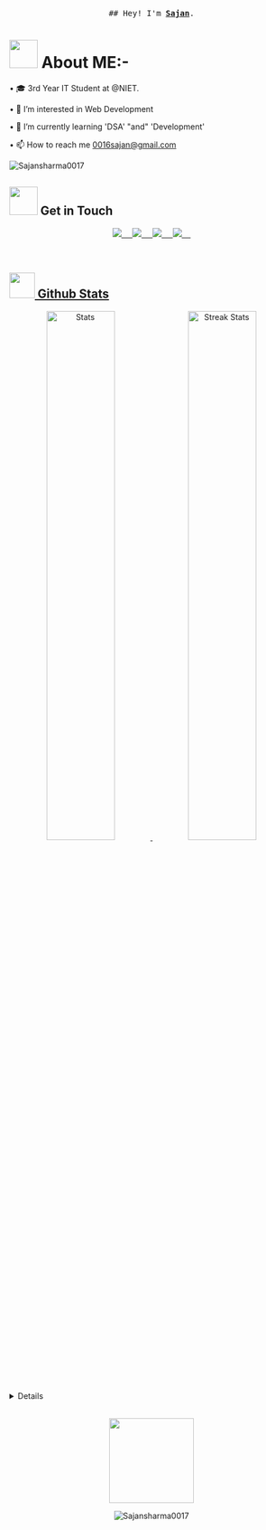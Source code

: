 <p align="center">
  <br>
  <samp>
    <span>
 ##     Hey! I'm <a rel="nofollow noopener noreferrer" target="_blank" href="https://sajansharma0017.github.io/SajanSharma-Portfolio/"><b>Sajan</b></a>.
    </span>
    <br>


# <img height="50" src="https://media.tenor.com/u56nhKZD24AAAAAj/catkiss-cat.gif"/> About ME:-
• 🎓 3rd Year IT Student at @NIET.

• 👀 I’m interested in Web Development

• 🌱 I’m currently learning 'DSA' "and" 'Development'

• 📫 How to reach me 0016sajan@gmail.com

<!---
Sajansharma0017/Sajansharma0017 is a ✨ special ✨ repository because its `README.md` (this file) appears on your GitHub profile.
You can click the Preview link to take a look at your changes.
--->
![Sajansharma0017](https://komarev.com/ghpvc/?username=Sajansharma0017)


## <img height="50" src="https://media.tenor.com/uxO8UkvrXz4AAAAi/animation-cat.gif"/> Get in Touch

<p align="center"> 
<a href = "https://www.linkedin.com/in/sajan-sharma-081790218"> <img src = "https://img.shields.io/badge/-Sajansharma0017-blue?style=flat&logo=Linkedin&logoColor=white&link=https://www.linkedin.com/in/sajan-sharma-081790218" /> &nbsp; &nbsp; 
<a href = "https://github.com/Sajansharma0017"> <img src = "https://img.shields.io/badge/-Sajansharma0017-%23121011.svg?style=flat&logo=github&logoColor=white&link=https://github.com/Sajansharma0017/" /> &nbsp; &nbsp; 
<a href = "https://twitter.com"> <img src = "https://img.shields.io/badge/-Sajansharma0017-blue.svg?style=flat&logo=Twitter&logoColor=blue&logoColor=blue&link=https://twitter.com" /> &nbsp; &nbsp; 
<a href = "mailto:Sajansharma0017@outlook.com"> <img src = "https://img.shields.io/badge/Sajansharma0017@outlook.com-0078D4?style=flat&logo=microsoft-outlook&logoColor=white&link=mailto:Sajansharma0017@outlook.com" /> &nbsp; &nbsp; 

</p>

<br>

## <img height="45" src="https://media.tenor.com/tKYbGz3wNCAAAAAi/catscafe-penguin.gif"/> Github Stats
<div align="center">
    <a href="https://github-readme-stats.vercel.app">
        <img width="49%" alt="Stats" src="https://my-stats-lemon.vercel.app/api?username=Sajansharma0017&show_icons=true&theme=tokyonight&hide_border=true"/>
    </a>
    <a href="https://github-readme-streak-stats.herokuapp.com">
        <img width="49%" alt="Streak Stats" src="https://github-readme-streak-stats.herokuapp.com/?user=Sajansharma0017&theme=tokyonight&hide_border=true"/>
    </a>
</div>

<details closed>

<p align="center"> <img src = "https://metrics.lecoq.io/Sajansharma0017?template=terminal&base=header%2C%20activity%2C%20community%2C%20repositories%2C%20metadata&base.indepth=false&base.hireable=false&base.skip=false&config.timezone=Asia%2FCalcutta" />
</p>  

</details>

<br>


<p align="center">
<img height="150" src="https://media.tenor.com/vlatqJBjMi0AAAAj/among-us.gif"/></p>

<p align="center"> <img src="https://komarev.com/ghpvc/?username=Sajansharma0017" alt="Sajansharma0017" /> </p>
